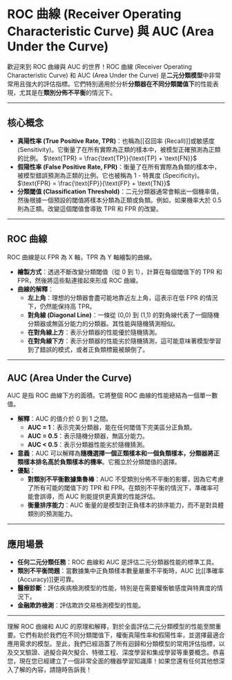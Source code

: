 # ROC 曲線 (Receiver Operating Characteristic Curve) 與 AUC (Area Under the Curve)

歡迎來到 ROC 曲線與 AUC 的世界！ROC 曲線 (Receiver Operating Characteristic Curve) 和 AUC (Area Under the Curve) 是**二元分類模型**中非常常用且強大的評估指標。它們特別適用於分析**分類器在不同分類閾值下**的性能表現，尤其是在**類別分佈不平衡**的情況下。

---

## 核心概念

*   **真陽性率 (True Positive Rate, TPR)**：也稱為[[召回率 (Recall)]]或敏感度 (Sensitivity)。它衡量了在所有實際為正類的樣本中，被模型正確預測為正類的比例。
    $\text{TPR} = \frac{\text{TP}}{\text{TP} + \text{FN}}$
*   **假陽性率 (False Positive Rate, FPR)**：衡量了在所有實際為負類的樣本中，被模型錯誤預測為正類的比例。它也被稱為 1 - 特異度 (Specificity)。
    $\text{FPR} = \frac{\text{FP}}{\text{FP} + \text{TN}}$
*   **分類閾值 (Classification Threshold)**：二元分類器通常會輸出一個機率值，然後根據一個預設的閾值將樣本分類為正類或負類。例如，如果機率大於 0.5 則為正類。改變這個閾值會導致 TPR 和 FPR 的改變。

---

## ROC 曲線

ROC 曲線是以 FPR 為 X 軸，TPR 為 Y 軸繪製的曲線。

*   **繪製方式**：透過不斷改變分類閾值（從 0 到 1），計算在每個閾值下的 TPR 和 FPR，然後將這些點連接起來形成 ROC 曲線。
*   **曲線的解釋**：
    *   **左上角**：理想的分類器會盡可能地靠近左上角，這表示在低 FPR 的情況下，仍然能保持高 TPR。
    *   **對角線 (Diagonal Line)**：一條從 (0,0) 到 (1,1) 的對角線代表了一個隨機分類器或無區分能力的分類器。其性能與隨機猜測相似。
    *   **在對角線上方**：表示分類器的性能優於隨機猜測。
    *   **在對角線下方**：表示分類器的性能劣於隨機猜測，這可能意味著模型學習到了錯誤的模式，或者正負類標籤被顛倒了。

---

## AUC (Area Under the Curve)

AUC 是指 ROC 曲線下方的面積。它將整個 ROC 曲線的性能總結為一個單一數值。

*   **解釋**：AUC 的值介於 0 到 1 之間。
    *   **AUC = 1**：表示完美分類器，能在任何閾值下完美區分正負類。
    *   **AUC = 0.5**：表示隨機分類器，無區分能力。
    *   **AUC < 0.5**：表示分類器性能劣於隨機猜測。
*   **意義**：AUC 可以解釋為**隨機選擇一個正類樣本和一個負類樣本，分類器將正類樣本排名高於負類樣本的機率**。它獨立於分類閾值的選擇。
*   **優點**：
    *   **對類別不平衡數據集魯棒**：AUC 不受類別分佈不平衡的影響，因為它考慮了所有可能的閾值下的 TPR 和 FPR。在類別不平衡的情況下，準確率可能會誤導，而 AUC 則能提供更真實的性能評估。
    *   **衡量排序能力**：AUC 衡量的是模型對正負樣本的排序能力，而不是對具體類別的預測能力。

---

## 應用場景

*   **任何二元分類任務**：ROC 曲線和 AUC 是評估二元分類器性能的標準工具。
*   **類別不平衡問題**：當數據集中正負類樣本數量嚴重不平衡時，AUC 比[[準確率 (Accuracy)]]更可靠。
*   **醫療診斷**：評估疾病檢測模型的性能，特別是在需要權衡敏感度與特異度的情況下。
*   **金融欺詐檢測**：評估欺詐交易檢測模型的性能。

---

理解 ROC 曲線和 AUC 的原理和解釋，對於全面評估二元分類模型的性能至關重要。它們有助於我們在不同分類閾值下，權衡真陽性率和假陽性率，並選擇最適合應用需求的模型。至此，我們已經涵蓋了所有迴歸和分類模型的常用評估指標，以及交叉驗證、過擬合與欠擬合、特徵工程、深度學習和集成學習等重要概念。恭喜您，現在您已經建立了一個非常全面的機器學習知識庫！如果您還有任何其他想深入了解的內容，請隨時告訴我！
